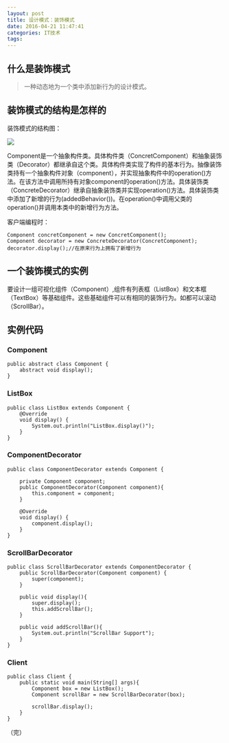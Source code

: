 ```yaml
---
layout: post
title: 设计模式：装饰模式
date: 2016-04-21 11:47:41
categories: IT技术
tags:
---
```


## 什么是装饰模式
> 一种动态地为一个类中添加新行为的设计模式。

## 装饰模式的结构是怎样的

装饰模式的结构图：

![]({{site:url}}/assets/20160421/decorator.png)

Component是一个抽象构件类。具体构件类（ConcretComponent）和抽象装饰类（Decorator）都继承自这个类。具体构件类实现了构件的基本行为。抽像装饰类持有一个抽象构件对象（component），并实现抽象构件中的operation()方法。在该方法中调用所持有对象component的operation()方法。具体装饰类（ConcreteDecorator）继承自抽象装饰类并实现operation()方法。具体装饰类中添加了新增的行为(addedBehavior())。在operation()中调用父类的operation()并调用本类中的新增行为方法。

客户端编程时：

```
Component concretComponent = new ConcretComponent();
Component decorator = new ConcreteDecorator(ConcretComponent);
decorator.display();//在原来行为上拥有了新增行为
```

## 一个装饰模式的实例
要设计一组可视化组件（Component）,组件有列表框（ListBox）和文本框（TextBox）等基础组件。这些基础组件可以有相同的装饰行为。如都可以滚动（ScrollBar）。

## 实例代码
### Component
```
public abstract class Component {
    abstract void display();
}
```

### ListBox
```
public class ListBox extends Component {
    @Override
    void display() {
        System.out.println("ListBox.display()");
    }
}
```

### ComponentDecorator
```
public class ComponentDecorator extends Component {

    private Component component;
    public ComponentDecorator(Component component){
        this.component = component;
    }

    @Override
    void display() {
        component.display();
    }
}
```

### ScrollBarDecorator
```
public class ScrollBarDecorator extends ComponentDecorator {
    public ScrollBarDecorator(Component component) {
        super(component);
    }

    public void display(){
        super.display();
        this.addScrollBar();
    }

    public void addScrollBar(){
        System.out.println("ScrollBar Support");
    }
}
```

### Client
```
public class Client {
    public static void main(String[] args){
        Component box = new ListBox();
        Component scrollBar = new ScrollBarDecorator(box);

        scrollBar.display();
    }
}
```

（完）

